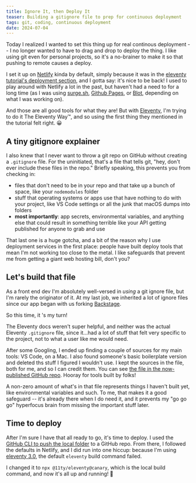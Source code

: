```yaml
---
title: Ignore It, then Deploy It
teaser: Building a gitignore file to prep for continuous deployment
tags: git, coding, continuous deployment
date: 2024-07-04
---
```


Today I realized I wanted to set this thing up for real continous deployment -- I no longer wanted to have to drag and drop to deploy the thing. I like using git even for personal projects, so it's a no-brainer to make it so that pushing to remote causes a deploy.

I set it up on [Netlify][netlify] kinda by default, simply because it was in the [eleventy tutorial's deployment section][eleventy-tut], and I gotta say: it's nice to be back! I used to play around with Netlify a lot in the past, but haven't had a need to for a long time (as I was using [surge.sh](https://surge.sh/), [Github Pages][pages], or [Blot][blot], depending on what I was working on).

And those are all good tools for what they are! But with [Eleventy][eleventy], I'm trying to do it The Eleventy Way™️, and so using the first thing they mentioned in the tutorial felt right. 😀

## A tiny gitignore explainer

I also knew that I never want to throw a git repo on GitHub without creating a `.gitignore` file. For the uninitiated, that's a file that tells git, "hey, don't ever include these files in the repo." Briefly speaking, this prevents you from checking in:

- files that don't need to be in your repo and that take up a bunch of space, like your `nodemodules` folder
- stuff that operating systems or apps use that have nothing to do with your project, like VS Code settings or all the junk that macOS dumps into folders
- **most importantly**: app secrets, environmental variables, and anything else that could result in something terrible like your API getting published for anyone to grab and use

That last one is a huge gotcha, and a bit of the reason why I use deployment services in the first place: people have built deploy tools that mean I'm not working too close to the metal. I like safeguards that prevent me from getting a giant web hosting bill, don't you?

## Let's build that file

As a front end dev I'm absolutely well-versed in _using_ a git ignore file, but I'm rarely the originator of it. At my last job, we inherited a lot of ignore files since our app began with us forking [Backstage][backstage].

So this time, it 's my turn!

The Eleventy docs weren't super helpful, and neither was the actual Eleventy `.gitignore` file, since it...had a lot of stuff that felt very specific to the project, not to what a user like me would need.

After some Googling, I ended up finding a couple of sources for my main tools: VS Code, on a Mac. I also found someone's basic boilerplate version and deleted ths stuff I figured I wouldn't use. I kept the sources in the file, both for me, and so I can credit them. You can see [the file in the now-published GitHub repo][gh repo]. Hooray for tools built by folks!

A non-zero amount of what's in that file represents things I haven't built yet, like environmental variables and such. To me, that makes it a good safeguard -- it's already there when I do need it, and it prevents my "go go go" hyperfocus brain from missing the important stuff later.

## Time to deploy

After I'm sure I have that all ready to go, it's time to deploy. I used the [GitHub CLI to push the local folder][gh-cli] to a GitHub repo. From there, I followed the defaults in Netlify, and I did run into one hiccup: because I'm using [eleventy 3.0][11ty3], the default `eleventy` build command failed.

I changed it to `npx @11ty/eleventy@canary`, which is the local build command,
and now it's all up and running! 🥳

[netlify]: https://www.netlify.com/
[eleventy]: https://www.11ty.dev/
[eleventy-tut]: https://www.11ty.dev/docs/deployment/
[pages]: https://pages.github.com/
[blot]: https://blot.im/
[backstage]: https://github.com/backstage/backstage
[gh repo]: https://github.com/jwithington/jwithyleventy/blob/main/.gitignore
[deploy]: https://docs.netlify.com/site-deploys/create-deploys/#deploy-with-git
[gh-cli]: https://docs.github.com/en/migrations/importing-source-code/using-the-command-line-to-import-source-code/adding-locally-hosted-code-to-github#importing-a-git-repository-with-the-command-line
[11ty3]: https://www.11ty.dev/blog/canary-eleventy-v3/
